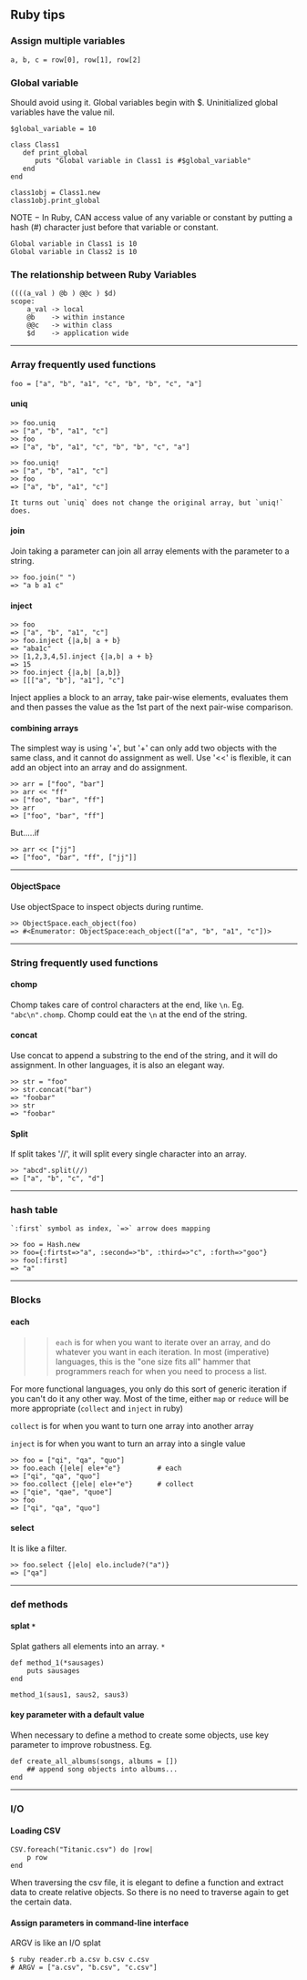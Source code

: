 ## Ruby tips

### Assign multiple variables
	a, b, c = row[0], row[1], row[2]

### Global variable

Should avoid using it.
Global variables begin with $. Uninitialized global variables have the value nil.
		
	$global_variable = 10

	class Class1
	   def print_global
	      puts "Global variable in Class1 is #$global_variable"
	   end
	end

	class1obj = Class1.new
	class1obj.print_global

NOTE − In Ruby, CAN access value of any variable or constant by putting a hash (#) character just before that variable or constant.

	Global variable in Class1 is 10
	Global variable in Class2 is 10

### The relationship between Ruby Variables

	((((a_val ) @b ) @@c ) $d)
	scope: 
		a_val -> local
		@b    -> within instance
		@@c   -> within class
		$d    -> application wide
	
-------------------------------------------------------------------------------------------------------------------------------------------

### Array frequently used functions
	
	
	foo = ["a", "b", "a1", "c", "b", "b", "c", "a"]

#### uniq

	>> foo.uniq
	=> ["a", "b", "a1", "c"]
	>> foo
	=> ["a", "b", "a1", "c", "b", "b", "c", "a"]

	>> foo.uniq!
	=> ["a", "b", "a1", "c"]
	>> foo
	=> ["a", "b", "a1", "c"]

	It turns out `uniq` does not change the original array, but `uniq!` does.	

#### join

Join taking a parameter can join all array elements with the parameter to a string.

	>> foo.join(" ")
	=> "a b a1 c"

#### inject

	>> foo
	=> ["a", "b", "a1", "c"]
	>> foo.inject {|a,b| a + b}
	=> "aba1c"
	>> [1,2,3,4,5].inject {|a,b| a + b}
	=> 15
	>> foo.inject {|a,b| [a,b]}
	=> [[["a", "b"], "a1"], "c"]

Inject applies a block to an array, take pair-wise elements, evaluates them and then passes the value as the 1st part of the next pair-wise comparison.

#### combining arrays
The simplest way is using '+', but '+' can only add two objects with the same class, and it cannot do assignment as well.
Use '<<' is flexible, it can add an object into an array and do assignment.

	>> arr = ["foo", "bar"]
	>> arr << "ff"
	=> ["foo", "bar", "ff"]
	>> arr
	=> ["foo", "bar", "ff"]

But.....if
	
	>> arr << ["jj"]
	=> ["foo", "bar", "ff", ["jj"]]

-------------------------------------------------------------------------------------------------------------------------------------------

#### ObjectSpace

Use objectSpace to inspect objects during runtime.
	
	>> ObjectSpace.each_object(foo)
	=> #<Enumerator: ObjectSpace:each_object(["a", "b", "a1", "c"])>

-------------------------------------------------------------------------------------------------------------------------------------------
### String frequently used functions

#### chomp 

Chomp takes care of control characters at the end, like `\n`. Eg. `"abc\n".chomp`. Chomp could eat the `\n` at the end of the string.

#### concat
Use concat to append a substring to the end of the string, and it will do assignment. In other languages, it is also an elegant way.

	>> str = "foo"
	>> str.concat("bar")
	=> "foobar"
	>> str
	=> "foobar"

#### Split
If split takes '//', it will split every single character into an array.

	>> "abcd".split(//)
	=> ["a", "b", "c", "d"]

-------------------------------------------------------------------------------------------------------------------------------------------

### hash table
	`:first` symbol as index, `=>` arrow does mapping

	>> foo = Hash.new
	>> foo={:firtst=>"a", :second=>"b", :third=>"c", :forth=>"goo"}
	>> foo[:first]
	=> "a"

---
### Blocks
#### each

>>`each` is for when you want to iterate over an array, and do whatever you want in each iteration. In most (imperative) languages, this is the "one size fits all" hammer that programmers reach for when you need to process a list.

For more functional languages, you only do this sort of generic iteration if you can't do it any other way. Most of the time, either `map` or `reduce` will be more appropriate (`collect` and `inject` in ruby)

`collect` is for when you want to turn one array into another array

`inject` is for when you want to turn an array into a single value 

	>> foo = ["qi", "qa", "quo"]
	>> foo.each {|ele| ele+"e"}			# each
	=> ["qi", "qa", "quo"]
	>> foo.collect {|ele| ele+"e"}		# collect
	=> ["qie", "qae", "quoe"]
	>> foo
	=> ["qi", "qa", "quo"]

#### select
It is like a filter.
	
	>> foo.select {|elo| elo.include?("a")}
	=> ["qa"]


-------------------------------------------------------------------------------------------------------------------------------------------
### def methods
#### splat `*`
Splat gathers all elements into an array. `*`

	def method_1(*sausages)
		puts sausages
	end

	method_1(saus1, saus2, saus3)

#### key parameter with a default value
When necessary to define a method to create some objects, use key parameter to improve robustness.
Eg.
	
	def create_all_albums(songs, albums = [])
		## append song objects into albums...
	end

-------------------------------------------------------------------------------------------------------------------------------------------
### I/O
#### Loading CSV
	CSV.foreach("Titanic.csv") do |row|
		p row
	end

When traversing the csv file, it is elegant to define a function and extract data to create relative objects.
So there is no need to traverse again to get the certain data.

#### Assign parameters in command-line interface
ARGV is like an I/O splat

	$ ruby reader.rb a.csv b.csv c.csv
	# ARGV = ["a.csv", "b.csv", "c.csv"] 
